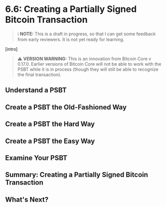 # 6.6: Creating a Partially Signed Bitcoin Transaction

> :information_source: **NOTE:** This is a draft in progress, so that I can get some feedback from early reviewers. It is not yet ready for learning.

[intro]

> :warning: **VERSION WARNING:** This is an innovation from Bitcoin Core v 0.17.0. Earlier versions of Bitcoin Core will not be able to work with the PSBT while it is in process (though they will still be able to recognize the final transaction).

## Understand a PSBT

## Create a PSBT the Old-Fashioned Way

## Create a PSBT the Hard Way

## Create a PSBT the Easy Way

## Examine Your PSBT

## Summary: Creating a Partially Signed Bitcoin Transaction

## What's Next?
